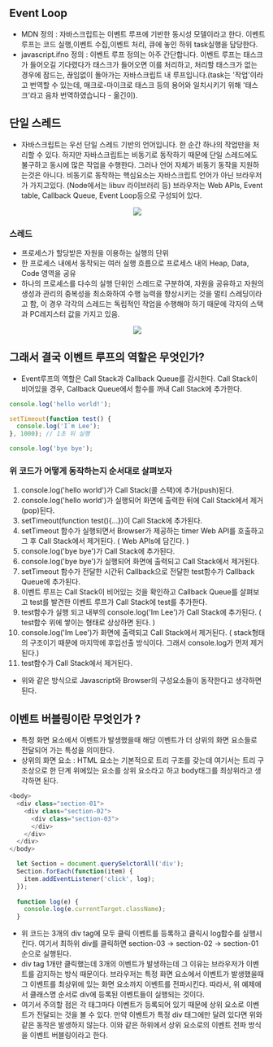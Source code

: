 ## Event Loop
- MDN 정의 : 자바스크립트는 이벤트 루프에 기반한 동시성 모델이라고 한다. 이벤트 루프는 코드 실행,이벤트 수집,이벤트 처리, 큐에 놓인 하위 task실행을 담당한다.
- javascript.ifno 정의 : 이벤트 루프 정의는 아주 간단합니다. 이벤트 루프는 태스크가 들어오길 기다렸다가 태스크가 들어오면 이를 처리하고, 처리할 태스크가 없는 경우에 잠드는, 끊임없이 돌아가는 자바스크립트 내 루프입니다.(task는 '작업'이라고 번역할 수 있는데, 매크로-마이크로 태스크 등의 용어와 일치시키기 위해 '태스크'라고 음차 번역하였습니다 - 옮긴이).

## 단일 스레드
- 자바스크립트는 우선 단일 스레드 기반의 언어입니다. 한 순간 하나의 작업만을 처리할 수 있다. 하지만 자바스크립트는 비동기로 동작하기 때문에 단일 스레드에도 불구하고 동시에 많은 작업을 수행한다. 그러나 언어 자체가 비동기 동작을 지원하는것은 아니다. 비동기로 동작하는 핵심요소는 자바스크립트 언어가 아닌 브라우저가 가지고있다. (Node에서는 libuv 라이브러리 등) 브라우저는 Web APIs, Event table, Callback Queue, Event Loop등으로 구성되어 있다.
<p align="center">
  <img src="https://miro.medium.com/max/1050/1*pjRSYsfW-D8MCrGh9LS_4Q.png" />
</p>

### 스레드
- 프로세스가 할당받은 자원을 이용하는 실행의 단위
- 한 프로세스 내에서 동작되는 여러 실행 흐름으로 프로세스 내의 Heap, Data, Code 영역을 공유
- 하나의 프로세스를 다수의 실행 단위인 스레드로 구분하여, 자원을 공유하고 자원의 생성과 관리의 중복성을 최소화하여 수행 능력을 향상시키는 것을 멀티 스레딩이라고 함, 이 경우 각각의 스레드는 독립적인 작업을 수행해야 하기 때문에 각자의 스택과 PC레지스터 값을 가지고 있음.
<p align="center">
  <img src="https://media.vlpt.us/images/eunjin/post/c63d6950-7ae7-439a-9ee8-d6f145d6808a/Screen%20Shot%202021-01-17%20at%204.18.53%20PM.png" />
</p>

## 그래서 결국 이벤트 루프의 역할은 무엇인가?
- Event루프의 역할은 Call Stack과 Callback Queue를 감시한다. Call Stack이 비어있을 경우, Callback Queue에서 함수를 꺼내 Call Stack에 추가한다.
```javascript
console.log('hello world!');

setTimeout(function test() {
  console.log('I`m Lee');
}, 1000); // 1초 뒤 실행

console.log('bye bye');
```
### 위 코드가 어떻게 동작하는지 순서대로 살펴보자
1. console.log('hello world')가 Call Stack(콜 스택)에 추가(push)된다.
2. console.log('hello world')가 실행되어 화면에 출력한 뒤에 Call Stack에서 제거(pop)된다.
3. setTimeout(function test(){...})이 Call Stack에 추가된다.
4. setTimeout 함수가 실행되면서 Browser가 제공하는 timer Web API를 호출하고 그 후 Call Stack에서 제거된다. ( Web APIs에 담긴다. )
5. console.log('bye bye')가 Call Stack에 추가된다.
6. console.log('bye bye')가 실행되어 화면에 출력되고 Call Stack에서 제거된다.
7. setTimeout 함수가 전달한 시간뒤 Callback으로 전달한 test함수가 Callback Queue에 추가된다.
8. 이벤트 루프는 Call Stack이 비어있는 것을 확인하고 Callback Queue를 살펴보고 test를 발견한 이벤트 루프가 Call Stack에 test를 추가한다.
9. test함수가 실행 되고 내부의 console.log('Im Lee')가 Call Stack에 추가된다. ( test함수 위에 쌓이는 형태로 상상하면 된다. )
10. console.log('Im Lee')가 화면에 출력되고 Call Stack에서 제거된다. ( stack형태의 구조이기 때문에 마지막에 후입선출 방식이다. 그래서 console.log가 먼저 제거된다.)
11. test함수가 Call Stack에서 제거된다.

- 위와 같은 방식으로 Javascript와 Browser의 구성요소들이 동작한다고 생각하면 된다.

## 이벤트 버블링이란 무엇인가 ?
- 특정 화면 요소에서 이벤트가 발생했을때 해당 이벤트가 더 상위의 화면 요소들로 전달되어 가는 특성을 의미한다.
- 상위의 화면 요소 : HTML 요소는 기본적으로 트리 구조를 갖는데 여기서는 트리 구조상으로 한 단계 위에있는 요소를 상위 요소라고 하고 body태그를 최상위라고 생각하면 된다.

```javascript
<body>
  <div class="section-01">
    <div class="section-02">
      <div class="section-03">
      </div>
    </div>
  </div>
</body>
```
```javascript
  let Section = document.querySelctorAll('div');
  Section.forEach(function(item) {
    item.addEventListener('click', log);
  });
  
  function log(e) {
    console.log(e.currentTarget.className);
  }
```
- 위 코드는 3개의 div tag에 모두 클릭 이벤트를 등록하고 클릭시 log함수를 실행시킨다. 여기서 최하위 div를 클릭하면 section-03 -> section-02 -> section-01 순으로 실행된다.
- div tag 1개만 클릭했는데 3개의 이벤트가 발생하는데 그 이유는 브라우저가 이벤트를 감지하는 방식 때문이다. 브라우저는 특정 화면 요소에서 이벤트가 발생했을때 그 이벤트를 최상위에 있는 화면 요소까지 이벤트를 전파시킨다. 따라서, 위 예제에서 클래스명 순서로 div에 등록된 이벤트들이 실행되는 것이다. 
- 여기서 주의할 점은 각 태그마다 이벤트가 등록되어 있기 때문에 상위 요소로 이벤트가 전달되는 것을 볼 수 있다. 만약 이벤트가 특정 div 태그에만 달려 있다면 위와 같은 동작은 발생하지 않는다. 이와 같은 하위에서 상위 요소로의 이벤트 전파 방식을 이벤트 버블링이라고 한다.
